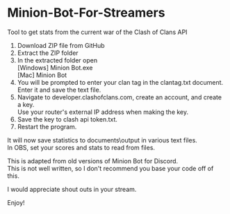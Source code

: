 # Minion-Bot-For-Streamers
Tool to get stats from the current war of the Clash of Clans API

1.  Download ZIP file from GitHub
2.  Extract the ZIP folder
3.  In the extracted folder open\
    [Windows] Minion Bot.exe\
    [Mac]     Minion Bot
4.  You will be prompted to enter your clan tag in the clantag.txt document.\
Enter it and save the text file.
5.  Navigate to developer.clashofclans.com, create an account, and create a key.\
Use your router's external IP address when making the key.
6.  Save the key to clash api token.txt.
7.  Restart the program.

It will now save statistics to documents\output in various text files.\
In OBS, set your scores and stats to read from files.

This is adapted from old versions of Minion Bot for Discord.\
This is not well written, so I don't recommend you base your code off of this.

I would appreciate shout outs in your stream.

Enjoy!
